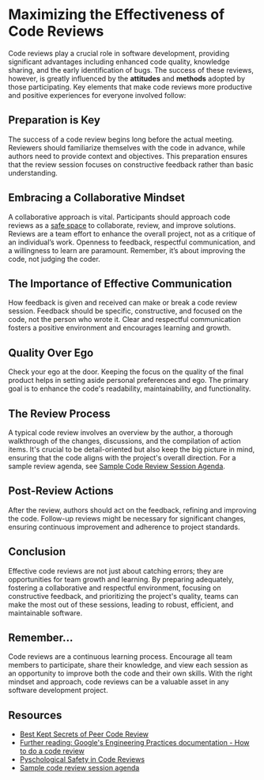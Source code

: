 # Maximizing the Effectiveness of Code Reviews

Code reviews play a crucial role in software development, providing significant advantages including enhanced code quality, knowledge sharing, and the early identification of bugs. The success of these reviews, however, is greatly influenced by the **attitudes** and **methods** adopted by those participating. Key elements that make code reviews more productive and positive experiences for everyone involved follow:

## Preparation is Key
The success of a code review begins long before the actual meeting. Reviewers should familiarize themselves with the code in advance, while authors need to provide context and objectives. This preparation ensures that the review session focuses on constructive feedback rather than basic understanding.

## Embracing a Collaborative Mindset
A collaborative approach is vital. Participants should approach code reviews as a [safe space](https://www.youtube.com/watch?v=IH67P7EMnt0) to collaborate, review, and improve solutions.  Reviews are a team effort to enhance the overall project, not as a critique of an individual’s work. Openness to feedback, respectful communication, and a willingness to learn are paramount. Remember, it’s about improving the code, not judging the coder.

## The Importance of Effective Communication
How feedback is given and received can make or break a code review session. Feedback should be specific, constructive, and focused on the code, not the person who wrote it. Clear and respectful communication fosters a positive environment and encourages learning and growth.

## Quality Over Ego
Check your ego at the door.  Keeping the focus on the quality of the final product helps in setting aside personal preferences and ego. The primary goal is to enhance the code's readability, maintainability, and functionality.

## The Review Process
A typical code review involves an overview by the author, a thorough walkthrough of the changes, discussions, and the compilation of action items. It's crucial to be detail-oriented but also keep the big picture in mind, ensuring that the code aligns with the project's overall direction.  For a sample review agenda, see [Sample Code Review Session Agenda](sample-agenda.md).

## Post-Review Actions
After the review, authors should act on the feedback, refining and improving the code. Follow-up reviews might be necessary for significant changes, ensuring continuous improvement and adherence to project standards.

## Conclusion
Effective code reviews are not just about catching errors; they are opportunities for team growth and learning. By preparing adequately, fostering a collaborative and respectful environment, focusing on constructive feedback, and prioritizing the project's quality, teams can make the most out of these sessions, leading to robust, efficient, and maintainable software.

## Remember...
Code reviews are a continuous learning process. Encourage all team members to participate, share their knowledge, and view each session as an opportunity to improve both the code and their own skills. With the right mindset and approach, code reviews can be a valuable asset in any software development project.

## Resources

- [Best Kept Secrets of Peer Code Review](https://static1.smartbear.co/smartbear/media/pdfs/best-kept-secrets-of-peer-code-review_redirected.pdf)
- [Further reading: Google's Engineering Practices documentation - How to do a code review](https://google.github.io/eng-practices/review/reviewer/)
- [Pyschological Safety in Code Reviews](https://www.youtube.com/watch?v=IH67P7EMnt0)
- [Sample code review session agenda](sample-agenda.md)
